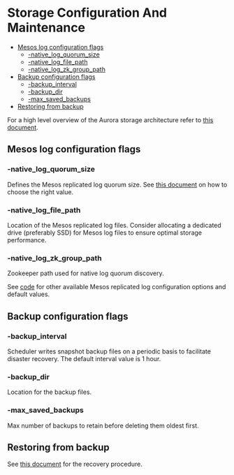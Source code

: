 # Storage Configuration And Maintenance

- [Mesos log configuration flags](#mesos-log-configuration-flags)
  - [-native_log_quorum_size](#-native_log_quorum_size)
  - [-native_log_file_path](#-native_log_file_path)
  - [-native_log_zk_group_path](#-native_log_zk_group_path)
- [Backup configuration flags](#backup-configuration-flags)
  - [-backup_interval](#-backup_interval)
  - [-backup_dir](#-backup_dir)
  - [-max_saved_backups](#-max_saved_backups)
- [Restoring from backup](#restoring-from-backup)

For a high level overview of the Aurora storage architecture refer to [this document](storage.md).

## Mesos log configuration flags

### -native_log_quorum_size
Defines the Mesos replicated log quorum size. See
[this document](deploying-aurora-scheduler.md#replicated-log-configuration) on how to choose the
right value.

### -native_log_file_path
Location of the Mesos replicated log files. Consider allocating a dedicated drive (preferably SSD)
for Mesos log files to ensure optimal storage performance.

### -native_log_zk_group_path
Zookeeper path used for native log quorum discovery.

See [code](../src/main/java/org/apache/aurora/scheduler/log/mesos/MesosLogStreamModule.java) for
other available Mesos replicated log configuration options and default values.

## Backup configuration flags

### -backup_interval
Scheduler writes snapshot backup files on a periodic basis to facilitate disaster recovery. The
default interval value is 1 hour.

### -backup_dir
Location for the backup files.

### -max_saved_backups
Max number of backups to retain before deleting them oldest first.

## Restoring from backup
See [this document](storage_recovery.md) for the recovery procedure.
